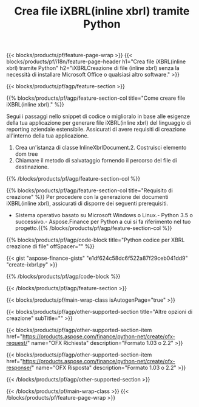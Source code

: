 ﻿---
title: Crea file iXBRL(inline xbrl) tramite Python
description: Codice di esempio per la creazione di file iXBRL(inline xbrl). Utilizza API codice di esempio per la generazione di file batch iXBRL(inline xbrl) all'interno di applicazioni basate su Python. 
url: /it/python-net/create/ixbrl/
family: finance
platformtag: python
feature: create
informat: iXBRL
outformat: 
otherformats: 
---
{{< blocks/products/pf/feature-page-wrap >}}
{{< blocks/products/pf/i18n/feature-page-header h1="Crea file iXBRL(inline xbrl) tramite Python" h2="iXBRLCreazione di file (inline xbrl) senza la necessità di installare Microsoft Office o qualsiasi altro software." >}}

{{< blocks/products/pf/agp/feature-section >}}

{{% blocks/products/pf/agp/feature-section-col title="Come creare file iXBRL(inline xbrl)." %}}

Segui i passaggi nello snippet di codice o miglioralo in base alle esigenze della tua applicazione per generare file iXBRL(inline xbrl) del linguaggio di reporting aziendale estensibile. Assicurati di avere requisiti di creazione all'interno della tua applicazione.

1. Crea un'istanza di classe InlineXbrlDocument.2. Costruisci elemento dom tree
3. Chiamare il metodo di salvataggio fornendo il percorso del file di destinazione.

{{% /blocks/products/pf/agp/feature-section-col %}}

{{% blocks/products/pf/agp/feature-section-col title="Requisito di creazione" %}}
Per procedere con la generazione dei documenti iXBRL(inline xbrl), assicurati di disporre dei seguenti prerequisiti. 
- Sistema operativo basato su Microsoft Windows o Linux.- Python 3.5 o successivo.- Aspose.Finance per Python a cui si fa riferimento nel tuo progetto.{{% /blocks/products/pf/agp/feature-section-col %}}

{{% blocks/products/pf/agp/code-block title="Python codice per XBRL creazione di file" offSpacer="" %}}

{{< gist "aspose-finance-gists" "e1df624c58dc6f522a87f29ceb041dd9" "create-ixbrl.py" >}}

{{% /blocks/products/pf/agp/code-block %}}

{{< /blocks/products/pf/agp/feature-section >}}

{{< blocks/products/pf/main-wrap-class isAutogenPage="true" >}}

{{< blocks/products/pf/agp/other-supported-section title="Altre opzioni di creazione" subTitle="" >}}

{{< blocks/products/pf/agp/other-supported-section-item href="https://products.aspose.com/finance/python-net/create/ofx-request/" name="OFX Richiesta" description="Formato 1.03 o 2.2" >}}

{{< blocks/products/pf/agp/other-supported-section-item href="https://products.aspose.com/finance/python-net/create/ofx-response/" name="OFX Risposta" description="Formato 1.03 o 2.2" >}}

{{< /blocks/products/pf/agp/other-supported-section >}}

{{< /blocks/products/pf/main-wrap-class >}}
{{< /blocks/products/pf/feature-page-wrap >}}